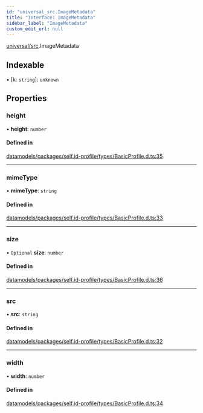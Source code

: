 ```yaml
---
id: "universal_src.ImageMetadata"
title: "Interface: ImageMetadata"
sidebar_label: "ImageMetadata"
custom_edit_url: null
---
```


[universal/src](../modules/universal_src.md).ImageMetadata

## Indexable

▪ [k: `string`]: `unknown`

## Properties

### height

• **height**: `number`

#### Defined in

[datamodels/packages/self.id-profile/types/BasicProfile.d.ts:35](https://github.com/ceramicstudio/datamodels/blob/f5da70f/packages/self.id-profile/types/BasicProfile.d.ts#L35)

___

### mimeType

• **mimeType**: `string`

#### Defined in

[datamodels/packages/self.id-profile/types/BasicProfile.d.ts:33](https://github.com/ceramicstudio/datamodels/blob/f5da70f/packages/self.id-profile/types/BasicProfile.d.ts#L33)

___

### size

• `Optional` **size**: `number`

#### Defined in

[datamodels/packages/self.id-profile/types/BasicProfile.d.ts:36](https://github.com/ceramicstudio/datamodels/blob/f5da70f/packages/self.id-profile/types/BasicProfile.d.ts#L36)

___

### src

• **src**: `string`

#### Defined in

[datamodels/packages/self.id-profile/types/BasicProfile.d.ts:32](https://github.com/ceramicstudio/datamodels/blob/f5da70f/packages/self.id-profile/types/BasicProfile.d.ts#L32)

___

### width

• **width**: `number`

#### Defined in

[datamodels/packages/self.id-profile/types/BasicProfile.d.ts:34](https://github.com/ceramicstudio/datamodels/blob/f5da70f/packages/self.id-profile/types/BasicProfile.d.ts#L34)
